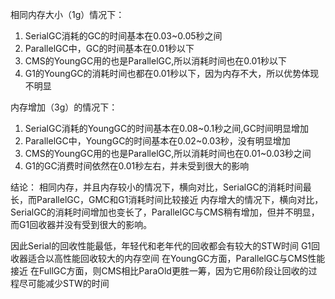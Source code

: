 相同内存大小（1g）情况下：
1. SerialGC消耗的GC的时间基本在0.03~0.05秒之间
2. ParallelGC中，GC的时间基本在0.01秒以下
3. CMS的YoungGC用的也是ParallelGC,所以消耗时间也在0.01秒以下
4. G1的YoungGC的消耗时间也都在0.01秒以下，因为内存不大，所以优势体现不明显

内存增加（3g）的情况下：
1. SerialGC消耗的YoungGC的时间基本在0.08~0.1秒之间,GC时间明显增加
2. ParallelGC中，YoungGC的时间基本在0.02~0.03秒，没有明显增加
3. CMS的YoungGC用的也是ParallelGC,所以消耗时间也在0.01~0.03秒之间
4. G1的GC消费时间依然在0.01秒左右，并未受到很大的影响

结论：
相同内存，并且内存较小的情况下，横向对比，SerialGC的消耗时间最长，而ParallelGC，GMC和G1消耗时间比较接近
内存增大的情况下，横向对比，SerialGC的消耗时间增加也变长了，ParallelGC与CMS稍有增加，但并不明显，而G1回收器并没有受到很大的影响。

因此Serial的回收性能最低，年轻代和老年代的回收都会有较大的STW时间
G1回收器适合以高性能回收较大的内存空间
在YoungGC方面，ParallelGC与CMS性能接近
在FullGC方面，则CMS相比ParaOld更胜一筹，因为它用6阶段让回收的过程尽可能减少STW的时间